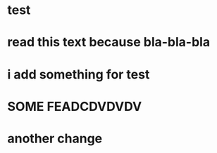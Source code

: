 # test
# read this text because bla-bla-bla
# i add something for test
# SOME FEADCDVDVDV
# another change